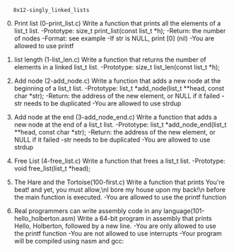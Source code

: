        0x12-singly_linked_lists

0. Print list (0-print_list.c)
Write a function that prints all the elements of a list_t list.
-Prototype: size_t print_list(const list_t *h);
-Return: the number of nodes
-Format: see example
-If str is NULL, print [0] (nil)
-You are allowed to use printf

1. list length (1-list_len.c)
Write a function that returns the number of elements in a linked list_t list.
-Prototype: size_t list_len(const list_t *h);

2. Add node (2-add_node.c)
Write a function that adds a new node at the beginning of a list_t list.
-Prototype: list_t *add_node(list_t **head, const char *str);
-Return: the address of the new element, or NULL if it failed
-str needs to be duplicated
-You are allowed to use strdup

3. Add node at the end (3-add_node_end.c)
Write a function that adds a new node at the end of a list_t list.
-Prototype: list_t *add_node_end(list_t **head, const char *str);
-Return: the address of the new element, or NULL if it failed
-str needs to be duplicated
-You are allowed to use strdup

4. Free List (4-free_list.c)
Write a function that frees a list_t list.
-Prototype: void free_list(list_t *head);

5. The Hare and the Tortoise(100-first.c)
Write a function that prints You're beat! and yet, you must allow,\nI bore my house upon my back!\n before the main function is executed.
-You are allowed to use the printf function

6. Real programmers can write assembly code in any language(101-hello_holberton.asm)
Write a 64-bit program in assembly that prints Hello, Holberton, followed by a new line.
-You are only allowed to use the printf function
-You are not allowed to use interrupts
-Your program will be compiled using nasm and gcc:
